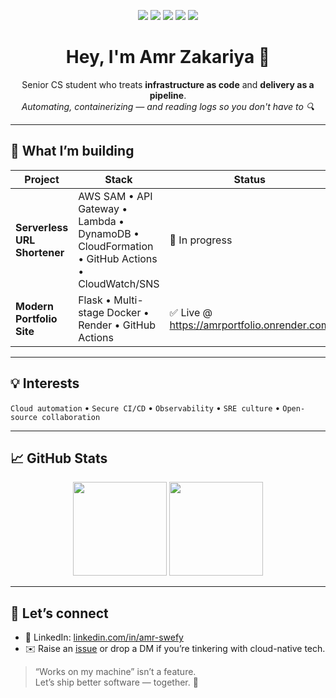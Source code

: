 <!-- Profile README for Amr Zakariya (@Amrzzk) -->

<p align="center">
  <img src="https://img.shields.io/badge/AWS-CloudFormation-%23FF9900?style=for-the-badge&logo=amazonaws&logoColor=white"/>
  <img src="https://img.shields.io/badge/Docker-%230db7ed?style=for-the-badge&logo=docker&logoColor=white"/>
  <img src="https://img.shields.io/badge/GitHub%20Actions-%232671E5?style=for-the-badge&logo=githubactions&logoColor=white"/>
  <img src="https://img.shields.io/badge/CloudWatch-%235A2E82?style=for-the-badge&logo=amazonaws&logoColor=white"/>
  <img src="https://img.shields.io/badge/Kubernetes-%23326CE5?style=for-the-badge&logo=kubernetes&logoColor=white"/>
</p>

<h1 align="center">Hey, I'm Amr Zakariya 👋</h1>

<p align="center">
  Senior CS student who treats <strong>infrastructure as code</strong> and <strong>delivery as a pipeline</strong>.
  <br/>
  <em>Automating, containerizing &mdash; and reading logs so you don't have to 🔍</em>
</p>

---

## 🚀 What I’m building

| Project | Stack | Status |
|---------|-------|--------|
| **Serverless URL Shortener** | AWS SAM • API Gateway • Lambda • DynamoDB • CloudFormation • GitHub Actions • CloudWatch/SNS | 🚧 In progress |
| **Modern Portfolio Site** | Flask • Multi-stage Docker • Render • GitHub Actions | ✅ Live @ <https://amrportfolio.onrender.com> |

---

## 💡 Interests

`Cloud automation` • `Secure CI/CD` • `Observability` • `SRE culture` • `Open-source collaboration`

---

## 📈 GitHub Stats

<div align="center">
  <img src="https://github-readme-stats.vercel.app/api?username=Amrzxk&show_icons=true&theme=tokyonight&hide_border=true" height="150"/>
  <img src="https://github-readme-stats.vercel.app/api/top-langs/?username=Amrzxk&layout=compact&theme=tokyonight&hide_border=true" height="150"/>
</div>

---

## 🤝 Let’s connect

- 💼 LinkedIn: [linkedin.com/in/amr-swefy]([https://www.linkedin.com/in/amr-swefy-8a1a0426b])
- ✉️ Raise an [issue](https://github.com/Amrzxk/Amrzxk/issues) or drop a DM if you’re tinkering with cloud-native tech.

> “Works on my machine” isn’t a feature.  
> Let’s ship better software — together. 🚢
